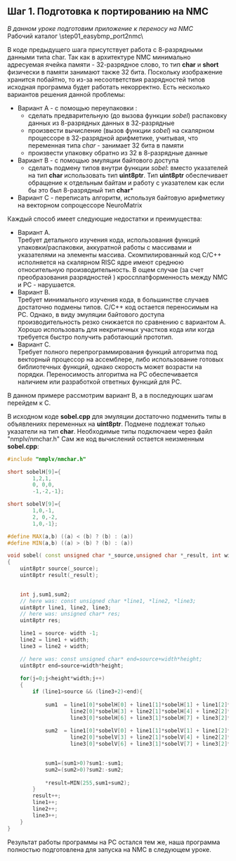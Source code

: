## Шаг 1. Подготовка к портированию на NMC 

*В данном уроке подготовим приложение к переносу на NMC*  
Рабочий каталог \step01_easybmp_port2nmc\

В коде предыдущего шага присутствует работа с 8-разрядными данными типа char. 
Так как в архитектуре NMC минимально адресуемая ячейка памяти - 32-разрядное слово, то тип **char** и **short** физически в памяти занимают также 32 бита.
Поскольку изображение хранится побайтно, то из-за несоответствия разрядностей типов исходная программа будет работать некорректно. Есть несколько вариантов решения данной проблемы:  
* Вариант A  - с помощью переупаковки : 
  - сделать предварительную (до вызова функции *sobel*) распаковку данных из 8-разрядных данных в 32-разрядные  
  - произвести вычисление (вызов функции *sobel*) на скалярном процессоре в 32-разрядной арифметике, учитывая, что переменная типа *char* - занимает 32 бита в памяти  
  - произвести упаковку обратно из 32 в 8-разрядные данные  
* Вариант B - с помощью эмуляции байтового доступа  
  - сделать подмену типов внутри функции *sobel*: вместо указателей на тип **char** использовать тип **uint8ptr**. 
  Тип **uint8ptr** обеспечивает обращение к отдельным байтам и работу с указателем как если бы это был 8-разрядный тип **char*** 
* Вариант С - переписать алгоритм, используя байтовую арифметику на векторном сопроцессоре NeuroMatrix

Каждый способ имеет следующие недостатки и преимущества:
- Вариант A.  
  Требует детального изучения кода,  использования функций упаковки/распаковки,  аккуратной работы с массивами и указателями на элементы массива.
  Скомпилированный код С/C++ исполняется на скалярном RISC ядре имеют  среднюю относительную производительность. В ощем случае (за счет преобразования разрядностей ) кроссплатформенность между NMC и PC - нарушается.
- Вариант B.  
  Требует минимального изучения кода, в большинстве случаев достаточно подмены типов. С/C++ код остается переносимым на PC. Однако, в виду эмуляции байтового доступа производительность резко снижается по сравнению с вариантом А.
  Хорошо использовать для некритичных участков кода или когда требуется быстро получить работающий прототип.   
- Вариант С.  
  Требует полного перепрограммирования функций алгоритма под векторный процессор на ассемблере, либо использование готовых библиотечных функций, однако скорость может возрасти на порядки. 
  Переносимость алгоритма на PC обеспечивается наличием или разработкой ответных функций для PC. 
  
В данном примере рассмотрим вариант B, а в последующих шагам перейдем к С.


В исходном коде **sobel.cpp** для эмуляции достаточно подменить типы в объявлениях переменных на **uint8ptr**. 
Подмене подлежат только указатели на тип **char**. Необходимые типы подключаем через файл "nmplv/nmchar.h"
Сам же код вычислений остается неизменным **sobel.cpp**: 
```cpp
#include "nmplv/nmchar.h"

short sobelH[9]={
		1,2,1,
		0, 0,0,
		-1,-2,-1};

short sobelV[9]={
		1,0,-1,
		2, 0,-2,
		1,0,-1};

#define MAX(a,b) ((a) < (b) ? (b) : (a))
#define MIN(a,b) ((a) > (b) ? (b) : (a))

void sobel( const unsigned char *_source,unsigned char *_result, int width, int height)
{
	uint8ptr source(_source);
	uint8ptr result(_result);
	

	int j,sum1,sum2;
	// here was: const unsigned char *line1, *line2, *line3;
	uint8ptr line1, line2, line3;
	// here was: unsigned char* res;
	uint8ptr res;

	line1 = source- width -1;
	line2 = line1 + width;
	line3 = line2 + width;

	// here was: const unsigned char* end=source+width*height;
	uint8ptr end=source+width*height;
	
	for(j=0;j<height*width;j++)
	{
		if (line1>source && (line3+2)<end){
		
			sum1  = line1[0]*sobelH[0] + line1[1]*sobelH[1] + line1[2]*sobelH[2] +
					line2[0]*sobelH[3] + line2[1]*sobelH[4] + line2[2]*sobelH[5] + 
					line3[0]*sobelH[6] + line3[1]*sobelH[7] + line3[2]*sobelH[8] ;
			
			sum2  = line1[0]*sobelV[0] + line1[1]*sobelV[1] + line1[2]*sobelV[2] +
					line2[0]*sobelV[3] + line2[1]*sobelV[4] + line2[2]*sobelV[5] + 
					line3[0]*sobelV[6] + line3[1]*sobelV[7] + line3[2]*sobelV[8] ;
			

			sum1=(sum1>0)?sum1:-sum1;
			sum2=(sum2>0)?sum2:-sum2;
			
			*result=MIN(255,sum1+sum2);
		}
		result++;
		line1++;
        line2++;
        line3++;
	}
}

```
Результат работы программы на PC остался тем же, наша программа полностью подготовлена для запуска на NMC в следующем уроке. 